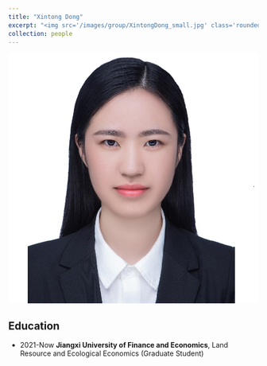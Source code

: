 ```yaml
---
title: "Xintong Dong"
excerpt: "<img src='/images/group/XintongDong_small.jpg' class='rounded-corners'><br/>Graduate Student (2021)"
collection: people
---
```

<img src='/images/group/XintongDong_small.jpg' class='rounded-corners'>

## Education
* 2021-Now **Jiangxi University of Finance and Economics**, Land Resource and Ecological Economics (Graduate Student)
